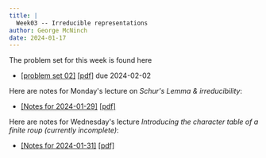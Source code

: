 ```yaml
---
title: |
  Week03 -- Irreducible representations
author: George McNinch  
date: 2024-01-17
---
```


The problem set for this week is found here

- [[problem set 02]](/course-contents/PS02--rep-theory.html) [[pdf]](/course-contents/PS02--rep-theory.pdf) due 2024-02-02


Here are notes for Monday's lecture on *Schur's Lemma & irreducibility*:

- [[Notes for 2024-01-29]](/course-contents/notes-RT-2024-01-29.html) [[pdf]](/course-contents/notes-RT-2024-01-29.pdf)


Here are notes for Wednesday's lecture *Introducing the character table of a finite roup* *(currently incomplete)*:

- [[Notes for 2024-01-31]](/course-contents/notes-RT-2024-01-31.html) [[pdf]](/course-contents/notes-RT-2024-01-31.pdf)
